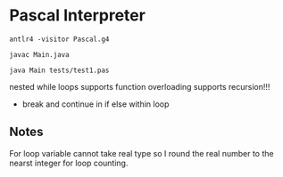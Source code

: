# Pascal Interpreter

```
antlr4 -visitor Pascal.g4
```

```
javac Main.java 
```

```
java Main tests/test1.pas 
```

nested while loops
supports function overloading
supports recursion!!!

- break and continue in if else within loop

## Notes
For loop variable cannot take real type so I round the real number to the nearst integer for loop counting.